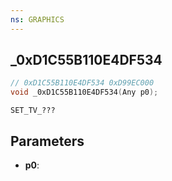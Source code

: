 ```yaml
---
ns: GRAPHICS
---
```

## _0xD1C55B110E4DF534

```c
// 0xD1C55B110E4DF534 0xD99EC000
void _0xD1C55B110E4DF534(Any p0);
```

```
SET_TV_???  
```

## Parameters
* **p0**: 

